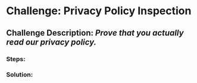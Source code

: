 # Challenge: Privacy Policy Inspection
## Challenge Description: *Prove that you actually read our privacy policy.*

### Steps: 


### Solution:
